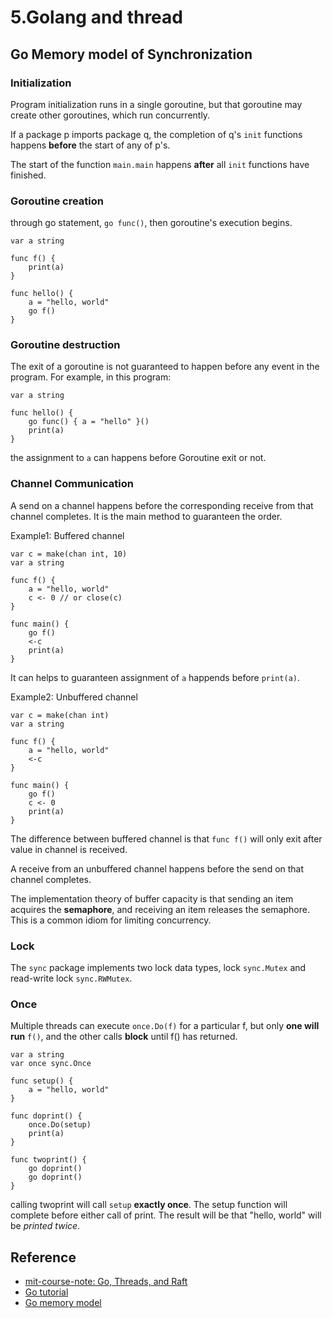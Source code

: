 # 5.Golang and thread


## Go Memory model of Synchronization

### Initialization

Program initialization runs in a single goroutine, but that goroutine may create other goroutines, which run concurrently.

If a package p imports package q, the completion of q's `init` functions happens **before** the start of any of p's.

The start of the function `main.main` happens **after** all `init` functions have finished.


### Goroutine creation

through go statement, `go func()`, then goroutine's execution begins.
```golang
var a string

func f() {
	print(a)
}

func hello() {
	a = "hello, world"
	go f()
}
```


### Goroutine destruction

The exit of a goroutine is not guaranteed to happen before any event in the program. For example, in this program:
```golang
var a string

func hello() {
	go func() { a = "hello" }()
	print(a)
}
```

the assignment to `a` can happens before Goroutine exit or not.


### Channel Communication
A send on a channel happens before the corresponding receive from that channel completes. It is the main method to guaranteen the order.

Example1: Buffered channel
```golang
var c = make(chan int, 10)
var a string

func f() {
	a = "hello, world"
	c <- 0 // or close(c)
}

func main() {
	go f()
	<-c
	print(a)
}
```
It can helps to guaranteen assignment of `a` happends before `print(a)`.



Example2: Unbuffered channel
```golang
var c = make(chan int)
var a string

func f() {
	a = "hello, world"
	<-c
}
```

```golang
func main() {
	go f()
	c <- 0
	print(a)
}
```

The difference between buffered channel is that `func f()` will only exit after value in channel is received.

A receive from an unbuffered channel happens before the send on that channel completes.

The implementation theory of buffer capacity is that sending an item acquires the **semaphore**, and receiving an item releases the semaphore. This is a common idiom for limiting concurrency.

### Lock

The `sync` package implements two lock data types, lock `sync.Mutex` and read-write lock `sync.RWMutex`.


### Once
Multiple threads can execute `once.Do(f)` for a particular f, but only **one will run** `f()`, and the other calls **block** until f() has returned.

```golang
var a string
var once sync.Once

func setup() {
	a = "hello, world"
}

func doprint() {
	once.Do(setup)
	print(a)
}

func twoprint() {
	go doprint()
	go doprint()
}
```

calling twoprint will call `setup` **exactly once**. The setup function will complete before either call of print. The result will be that "hello, world" will be *printed twice*.



## Reference
- [mit-course-note: Go, Threads, and Raft](https://pdos.csail.mit.edu/6.824/notes/l-go-concurrency.txt)
- [Go tutorial](https://tour.golang.org/welcome/1)
- [Go memory model](https://golang.org/ref/mem)
